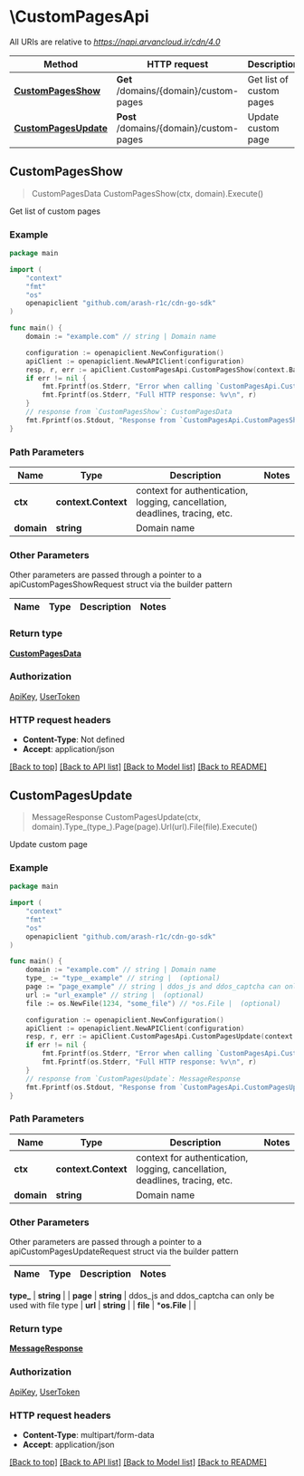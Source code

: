 # \CustomPagesApi

All URIs are relative to *https://napi.arvancloud.ir/cdn/4.0*

Method | HTTP request | Description
------------- | ------------- | -------------
[**CustomPagesShow**](CustomPagesApi.md#CustomPagesShow) | **Get** /domains/{domain}/custom-pages | Get list of custom pages
[**CustomPagesUpdate**](CustomPagesApi.md#CustomPagesUpdate) | **Post** /domains/{domain}/custom-pages | Update custom page



## CustomPagesShow

> CustomPagesData CustomPagesShow(ctx, domain).Execute()

Get list of custom pages

### Example

```go
package main

import (
    "context"
    "fmt"
    "os"
    openapiclient "github.com/arash-r1c/cdn-go-sdk"
)

func main() {
    domain := "example.com" // string | Domain name

    configuration := openapiclient.NewConfiguration()
    apiClient := openapiclient.NewAPIClient(configuration)
    resp, r, err := apiClient.CustomPagesApi.CustomPagesShow(context.Background(), domain).Execute()
    if err != nil {
        fmt.Fprintf(os.Stderr, "Error when calling `CustomPagesApi.CustomPagesShow``: %v\n", err)
        fmt.Fprintf(os.Stderr, "Full HTTP response: %v\n", r)
    }
    // response from `CustomPagesShow`: CustomPagesData
    fmt.Fprintf(os.Stdout, "Response from `CustomPagesApi.CustomPagesShow`: %v\n", resp)
}
```

### Path Parameters


Name | Type | Description  | Notes
------------- | ------------- | ------------- | -------------
**ctx** | **context.Context** | context for authentication, logging, cancellation, deadlines, tracing, etc.
**domain** | **string** | Domain name | 

### Other Parameters

Other parameters are passed through a pointer to a apiCustomPagesShowRequest struct via the builder pattern


Name | Type | Description  | Notes
------------- | ------------- | ------------- | -------------


### Return type

[**CustomPagesData**](CustomPagesData.md)

### Authorization

[ApiKey](HOW-TO.md#ApiKey), [UserToken](HOW-TO.md#UserToken)

### HTTP request headers

- **Content-Type**: Not defined
- **Accept**: application/json

[[Back to top]](#) [[Back to API list]](HOW-TO.md#documentation-for-api-endpoints)
[[Back to Model list]](HOW-TO.md#documentation-for-models)
[[Back to README]](HOW-TO.md)


## CustomPagesUpdate

> MessageResponse CustomPagesUpdate(ctx, domain).Type_(type_).Page(page).Url(url).File(file).Execute()

Update custom page

### Example

```go
package main

import (
    "context"
    "fmt"
    "os"
    openapiclient "github.com/arash-r1c/cdn-go-sdk"
)

func main() {
    domain := "example.com" // string | Domain name
    type_ := "type__example" // string |  (optional)
    page := "page_example" // string | ddos_js and ddos_captcha can only be used with file type (optional)
    url := "url_example" // string |  (optional)
    file := os.NewFile(1234, "some_file") // *os.File |  (optional)

    configuration := openapiclient.NewConfiguration()
    apiClient := openapiclient.NewAPIClient(configuration)
    resp, r, err := apiClient.CustomPagesApi.CustomPagesUpdate(context.Background(), domain).Type_(type_).Page(page).Url(url).File(file).Execute()
    if err != nil {
        fmt.Fprintf(os.Stderr, "Error when calling `CustomPagesApi.CustomPagesUpdate``: %v\n", err)
        fmt.Fprintf(os.Stderr, "Full HTTP response: %v\n", r)
    }
    // response from `CustomPagesUpdate`: MessageResponse
    fmt.Fprintf(os.Stdout, "Response from `CustomPagesApi.CustomPagesUpdate`: %v\n", resp)
}
```

### Path Parameters


Name | Type | Description  | Notes
------------- | ------------- | ------------- | -------------
**ctx** | **context.Context** | context for authentication, logging, cancellation, deadlines, tracing, etc.
**domain** | **string** | Domain name | 

### Other Parameters

Other parameters are passed through a pointer to a apiCustomPagesUpdateRequest struct via the builder pattern


Name | Type | Description  | Notes
------------- | ------------- | ------------- | -------------

 **type_** | **string** |  | 
 **page** | **string** | ddos_js and ddos_captcha can only be used with file type | 
 **url** | **string** |  | 
 **file** | ***os.File** |  | 

### Return type

[**MessageResponse**](MessageResponse.md)

### Authorization

[ApiKey](HOW-TO.md#ApiKey), [UserToken](HOW-TO.md#UserToken)

### HTTP request headers

- **Content-Type**: multipart/form-data
- **Accept**: application/json

[[Back to top]](#) [[Back to API list]](HOW-TO.md#documentation-for-api-endpoints)
[[Back to Model list]](HOW-TO.md#documentation-for-models)
[[Back to README]](HOW-TO.md)

